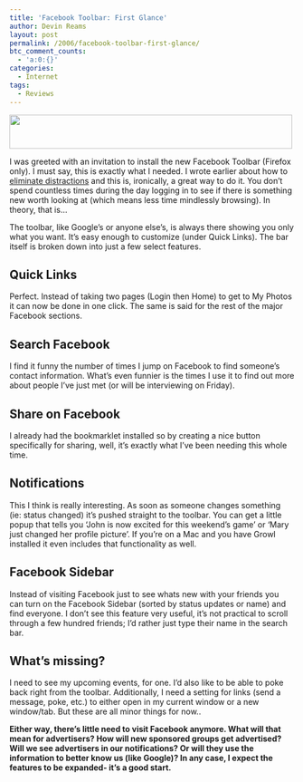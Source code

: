 ```yaml
---
title: 'Facebook Toolbar: First Glance'
author: Devin Reams
layout: post
permalink: /2006/facebook-toolbar-first-glance/
btc_comment_counts:
  - 'a:0:{}'
categories:
  - Internet
tags:
  - Reviews
---
```

<img src="http://devinreams.com/wp-content/uploads/2006/12/Picture%202.png" width="500" height="60" align="center" />

I was greeted with an invitation to install the new Facebook Toolbar (Firefox only). I must say, this is exactly what I needed. I wrote earlier about how to [eliminate distractions][1] and this is, ironically, a great way to do it. You don&#8217;t spend countless times during the day logging in to see if there is something new worth looking at (which means less time mindlessly browsing). In theory, that is&#8230;

<!--more-->

The toolbar, like Google&#8217;s or anyone else&#8217;s, is always there showing you only what you want. It&#8217;s easy enough to customize (under Quick Links). The bar itself is broken down into just a few select features.

## Quick Links

Perfect. Instead of taking two pages (Login then Home) to get to My Photos it can now be done in one click. The same is said for the rest of the major Facebook sections.

## Search Facebook

I find it funny the number of times I jump on Facebook to find someone&#8217;s contact information. What&#8217;s even funnier is the times I use it to find out more about people I&#8217;ve just met (or will be interviewing on Friday).

## Share on Facebook

I already had the bookmarklet installed so by creating a nice button specifically for sharing, well, it&#8217;s exactly what I&#8217;ve been needing this whole time.

## Notifications

This I think is really interesting. As soon as someone changes something (ie: status changed) it&#8217;s pushed straight to the toolbar. You can get a little popup that tells you &#8216;John is now excited for this weekend&#8217;s game&#8217; or &#8216;Mary just changed her profile picture&#8217;. If you&#8217;re on a Mac and you have Growl installed it even includes that functionality as well.

## Facebook Sidebar

Instead of visiting Facebook just to see whats new with your friends you can turn on the Facebook Sidebar (sorted by status updates or name) and find everyone. I don&#8217;t see this feature very useful, it&#8217;s not practical to scroll through a few hundred friends; I&#8217;d rather just type their name in the search bar.

## What&#8217;s missing?

I need to see my upcoming events, for one. I&#8217;d also like to be able to poke back right from the toolbar. Additionally, I need a setting for links (send a message, poke, etc.) to either open in my current window or a new window/tab. But these are all minor things for now..

**Either way, there&#8217;s little need to visit Facebook anymore. What will that mean for advertisers? How will new sponsored groups get advertised? Will we see advertisers in our notifications? Or will they use the information to better know us (like Google)? In any case, I expect the features to be expanded- it&#8217;s a good start.**

 [1]: http://devin.reams.me/2006/eliminate-distractions/